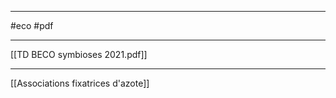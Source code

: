 ___
#eco #pdf 
___
[[TD BECO symbioses 2021.pdf]]






















____
[[Associations fixatrices d'azote]]